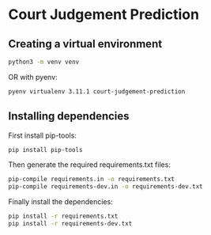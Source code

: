 # Court Judgement Prediction

## Creating a virtual environment

```bash
python3 -m venv venv
```

OR with pyenv:

```bash
pyenv virtualenv 3.11.1 court-judgement-prediction
```

## Installing dependencies

First install pip-tools:

```bash
pip install pip-tools
```

Then generate the required requirements.txt files:

```bash
pip-compile requirements.in -o requirements.txt
pip-compile requirements-dev.in -o requirements-dev.txt
```

Finally install the dependencies:

```bash
pip install -r requirements.txt
pip install -r requirements-dev.txt
```
